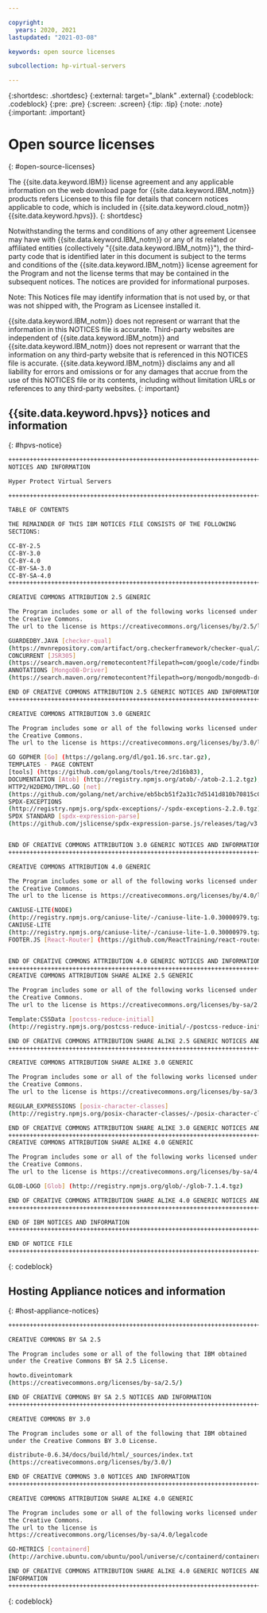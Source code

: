 ```yaml
---

copyright:
  years: 2020, 2021
lastupdated: "2021-03-08"

keywords: open source licenses

subcollection: hp-virtual-servers

---
```


{:shortdesc: .shortdesc}
{:external: target="_blank" .external}
{:codeblock: .codeblock}
{:pre: .pre}
{:screen: .screen}
{:tip: .tip}
{:note: .note}
{:important: .important}

# Open source licenses
{: #open-source-licenses}

The {{site.data.keyword.IBM}} license agreement and any applicable information on the web download page for {{site.data.keyword.IBM_notm}} products refers Licensee to this file for details that concern notices applicable to code, which is included in {{site.data.keyword.cloud_notm}} {{site.data.keyword.hpvs}}.
{: shortdesc}

Notwithstanding the terms and conditions of any other agreement Licensee may have with {{site.data.keyword.IBM_notm}} or any of its related or affiliated entities (collectively "{{site.data.keyword.IBM_notm}}"), the third-party code that is identified later in this document is subject to the terms and conditions of the {{site.data.keyword.IBM_notm}} license agreement for the Program and not the license terms that may be contained in the subsequent notices. The notices are provided for informational purposes.

Note: This Notices file may identify information that is not used by, or that was not shipped with, the Program as Licensee installed it.

{{site.data.keyword.IBM_notm}} does not represent or warrant that the information in this NOTICES file is accurate. Third-party websites are independent of {{site.data.keyword.IBM_notm}} and {{site.data.keyword.IBM_notm}} does not represent or warrant that the information on any third-party website that is referenced in this NOTICES file is accurate. {{site.data.keyword.IBM_notm}} disclaims any and all liability for errors and omissions or for any damages that accrue from the use of this NOTICES file or its contents, including without limitation URLs or references to any third-party websites.
{: important}

## {{site.data.keyword.hpvs}} notices and information
{: #hpvs-notice}

```sh
++++++++++++++++++++++++++++++++++++++++++++++++++++++++++++++++++++++++
NOTICES AND INFORMATION

Hyper Protect Virtual Servers

++++++++++++++++++++++++++++++++++++++++++++++++++++++++++++++++++++++++

TABLE OF CONTENTS

THE REMAINDER OF THIS IBM NOTICES FILE CONSISTS OF THE FOLLOWING
SECTIONS:

CC-BY-2.5  
CC-BY-3.0
CC-BY-4.0  
CC-BY-SA-3.0
CC-BY-SA-4.0
++++++++++++++++++++++++++++++++++++++++++++++++++++++++++++++++++++++++

CREATIVE COMMONS ATTRIBUTION 2.5 GENERIC

The Program includes some or all of the following works licensed under
the Creative Commons.
The url to the license is https://creativecommons.org/licenses/by/2.5/legalcode

GUARDEDBY.JAVA [checker-qual]
(https://mvnrepository.com/artifact/org.checkerframework/checker-qual/2.5.2),
CONCURRENT [JSR305]
(https://search.maven.org/remotecontent?filepath=com/google/code/findbugs/jsr305/3.0.2/jsr305-3.0.2-sources.jar),
ANNOTATIONS [MongoDB-Driver]
(https://search.maven.org/remotecontent?filepath=org/mongodb/mongodb-driver-core/4.0.5/mongodb-driver-core-4.0.5-sources.jar)

END OF CREATIVE COMMONS ATTRIBUTION 2.5 GENERIC NOTICES AND INFORMATION
++++++++++++++++++++++++++++++++++++++++++++++++++++++++++++++++++++++++

CREATIVE COMMONS ATTRIBUTION 3.0 GENERIC

The Program includes some or all of the following works licensed under
the Creative Commons.
The url to the license is https://creativecommons.org/licenses/by/3.0/legalcode

GO GOPHER [Go] (https://golang.org/dl/go1.16.src.tar.gz),
TEMPLATES - PAGE CONTENT
[tools] (https://github.com/golang/tools/tree/2d16b83),
DOCUMENTATION [Atob] (http://registry.npmjs.org/atob/-/atob-2.1.2.tgz),
HTTP2/H2DEMO/TMPL.GO [net]
(https://github.com/golang/net/archive/eb5bcb51f2a31c7d5141d810b70815c05d9c9146.zip),
SPDX-EXCEPTIONS
(http://registry.npmjs.org/spdx-exceptions/-/spdx-exceptions-2.2.0.tgz),
SPDX STANDARD [spdx-expression-parse]
(https://github.com/jslicense/spdx-expression-parse.js/releases/tag/v3.0.0)


END OF CREATIVE COMMONS ATTRIBUTION 3.0 GENERIC NOTICES AND INFORMATION
++++++++++++++++++++++++++++++++++++++++++++++++++++++++++++++++++++++++

CREATIVE COMMONS ATTRIBUTION 4.0 GENERIC

The Program includes some or all of the following works licensed under
the Creative Commons.
The url to the license is https://creativecommons.org/licenses/by/4.0/legalcode

CANIUSE-LITE(NODE)
(http://registry.npmjs.org/caniuse-lite/-/caniuse-lite-1.0.30000979.tgz),
CANIUSE-LITE
(http://registry.npmjs.org/caniuse-lite/-/caniuse-lite-1.0.30000979.tgz),
FOOTER.JS [React-Router] (https://github.com/ReactTraining/react-router)


END OF CREATIVE COMMONS ATTRIBUTION 4.0 GENERIC NOTICES AND INFORMATION
++++++++++++++++++++++++++++++++++++++++++++++++++++++++++++++++++++++++
CREATIVE COMMONS ATTRIBUTION SHARE ALIKE 2.5 GENERIC

The Program includes some or all of the following works licensed under
the Creative Commons.
The url to the license is https://creativecommons.org/licenses/by-sa/2.5/legalcode

Template:CSSData [postcss-reduce-initial]
(http://registry.npmjs.org/postcss-reduce-initial/-/postcss-reduce-initial-4.0.3.tgz)

END OF CREATIVE COMMONS ATTRIBUTION SHARE ALIKE 2.5 GENERIC NOTICES AND INFORMATION
++++++++++++++++++++++++++++++++++++++++++++++++++++++++++++++++++++++++

CREATIVE COMMONS ATTRIBUTION SHARE ALIKE 3.0 GENERIC

The Program includes some or all of the following works licensed under
the Creative Commons.
The url to the license is https://creativecommons.org/licenses/by-sa/3.0/legalcode

REGULAR_EXPRESSIONS [posix-character-classes]
(http://registry.npmjs.org/posix-character-classes/-/posix-character-classes-0.1.1.tgz)

END OF CREATIVE COMMONS ATTRIBUTION SHARE ALIKE 3.0 GENERIC NOTICES AND INFORMATION
++++++++++++++++++++++++++++++++++++++++++++++++++++++++++++++++++++++++
CREATIVE COMMONS ATTRIBUTION SHARE ALIKE 4.0 GENERIC

The Program includes some or all of the following works licensed under
the Creative Commons.
The url to the license is https://creativecommons.org/licenses/by-sa/4.0/legalcode

GLOB-LOGO [Glob] (http://registry.npmjs.org/glob/-/glob-7.1.4.tgz)

END OF CREATIVE COMMONS ATTRIBUTION SHARE ALIKE 4.0 GENERIC NOTICES AND INFORMATION
++++++++++++++++++++++++++++++++++++++++++++++++++++++++++++++++++++++++

END OF IBM NOTICES AND INFORMATION
++++++++++++++++++++++++++++++++++++++++++++++++++++++++++++++++++++++++

END OF NOTICE FILE
++++++++++++++++++++++++++++++++++++++++++++++++++++++++++++++++++++++++

```
{: codeblock}

## Hosting Appliance notices and information
{: #host-appliance-notices}

```sh
++++++++++++++++++++++++++++++++++++++++++++++++++++++++++++++++++++++++++++++++

CREATIVE COMMONS BY SA 2.5

The Program includes some or all of the following that IBM obtained
under the Creative Commons BY SA 2.5 License.

howto.diveintomark
(https://creativecommons.org/licenses/by-sa/2.5/)

END OF CREATIVE COMMONS BY SA 2.5 NOTICES AND INFORMATION
++++++++++++++++++++++++++++++++++++++++++++++++++++++++++++++++++++++++++++++++

CREATIVE COMMONS BY 3.0

The Program includes some or all of the following that IBM obtained
under the Creative Commons BY 3.0 License.

distribute-0.6.34/docs/build/html/_sources/index.txt
(https://creativecommons.org/licenses/by/3.0/)

END OF CREATIVE COMMONS 3.0 NOTICES AND INFORMATION
++++++++++++++++++++++++++++++++++++++++++++++++++++++++++++++++++++++++++++++++

CREATIVE COMMONS ATTRIBUTION SHARE ALIKE 4.0 GENERIC

The Program includes some or all of the following works licensed under
the Creative Commons.
The url to the license is
https://creativecommons.org/licenses/by-sa/4.0/legalcode

GO-METRICS [containerd]
(http://archive.ubuntu.com/ubuntu/pool/universe/c/containerd/containerd_1.3.3-0ubuntu1~18.04.2.debian.tar.xz)

END OF CREATIVE COMMONS ATTRIBUTION SHARE ALIKE 4.0 GENERIC NOTICES AND
INFORMATION
++++++++++++++++++++++++++++++++++++++++++++++++++++++++++++++++++++++++++++++++    
```
{: codeblock}

